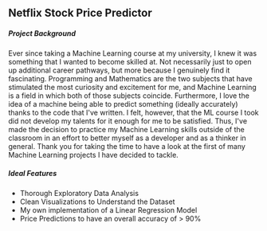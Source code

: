 ## Netflix Stock Price Predictor

##### Project Background
 Ever since taking a Machine Learning course at my university, I knew it was something that I wanted to become skilled at. Not necessarily just to open up additional career pathways, but more because I genuinely find it fascinating. Programming and Mathematics are the two subjects that have stimulated the most curiosity and excitement for me, and Machine Learning is a field in which both of those subjects coincide. Furthermore, I love the idea of a machine being able to predict something (ideally accurately) thanks to the code that I've written. I felt, however, that the ML course I took did not develop my talents for it enough for me to be satisfied. Thus, I've made the decision to practice my Machine Learning skills outside of the classroom in an effort to better myself as a developer and as a thinker in general. Thank you for taking the time to have a look at the first of many Machine Learning projects I have decided to tackle.

 ##### Ideal Features
 - Thorough Exploratory Data Analysis
 - Clean Visualizations to Understand the Dataset
 - My own implementation of a Linear Regression Model
 - Price Predictions to have an overall accuracy of > 90%

